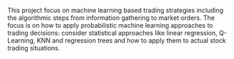 This project focus on machine learning based trading strategies including the algorithmic steps from information gathering to market orders. The focus is on how to apply probabilistic machine learning approaches to trading decisions: consider statistical approaches like linear regression, Q-Learning, KNN and regression trees and how to apply them to actual stock trading situations.